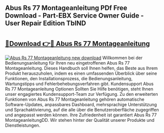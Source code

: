 ## Abus Rs 77 Montageanleitung PDf Free Download - Part-EBX Service Owner Guide - User Repair Edition TblND

# <h2><a href="http://df8y0q.blite.top/?on=Abus+Rs+77+Montageanleitung">🔗Download 👉🔴 Abus Rs 77 Montageanleitung</a></h2>

[![Abus Rs 77 Montageanleitung new download](https://i.imgur.com/lujVjoI.png)](http://df8y0q.blite.top/?on=Abus+Rs+77+Montageanleitung)
Willkommen bei der Bedienungsanleitung für Ihren neu eingetroffenen Abus Rs 77 Montageanleitung. Dieses Handbuch soll Ihnen helfen, das Beste aus Ihrem Produkt herauszuholen, indem es einen umfassenden Überblick über seine Funktionen, den Installationsprozess, die Bedienungsanleitung, Wartungstipps und Fehlerbehebungsverfahren gibt. Kundensupport Abus Rs 77 Montageanleitung Optionen Sollten Sie Hilfe benötigen, steht Ihnen unser engagiertes Kundensupport-Team zur Verfügung. Zu den erweiterten Funktionen von Abus Rs 77 Montageanleitung gehören automatische Software-Updates, anpassbares Dashboard, mehrsprachige Unterstützung und Sprachaktivierung, auf die alle über die Benutzeroberfläche zugegriffen und angepasst werden können. Ihre Zufriedenheit ist garantiert Abus Rs 77 MontageanleitungDD. Wir stehen hinter der Qualität unserer Produkte und Dienstleistungen.

